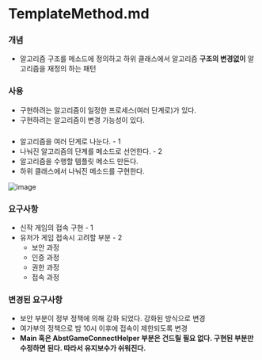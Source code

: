 # TemplateMethod.md

### 개념
* 알고리즘 구조를 메소드에 정의하고 하위 클래스에서 알고리즘 **구조의 변경없이** 알고리즘을 재정의 하는 패턴

### 사용
* 구현하려는 알고리즘이 일정한 프로세스(여러 단계로)가 있다.
* 구현하려는 알고리즘이 변경 가능성이 있다.

### 
* 알고리즘을 여러 단계로 나눈다. - 1
* 나눠진 알고리즘의 단계를 메소드로 선언한다. - 2
* 알고리즘을 수행할 템플릿 메소드 만든다.
* 하위 클래스에서 나눠진 메소드를 구현한다.

![image](https://user-images.githubusercontent.com/25604495/52546842-d7198980-2e05-11e9-9ca2-43a9310697f2.png)

### 요구사항
* 신작 게임의 접속 구현 - 1
* 유저가 게임 접속시 고려할 부분 - 2
  + 보안 과정
  + 인증 과정
  + 권한 과정
  + 접속 과정
  
### 변경된 요구사항
* 보안 부분이 정부 정책에 의해 강화 되었다. 강화된 방식으로 변경
* 여가부의 정책으로 밤 10시 이후에 접속이 제한되도록 변경
* **Main 혹은 AbstGameConnectHelper 부분은 건드릴 필요 없다. 구현된 부분만 수정하면 된다. 따라서 유지보수가 쉬워진다.**
